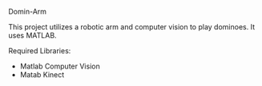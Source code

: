 Domin-Arm

This project utilizes a robotic arm and computer vision to play dominoes. It uses MATLAB.

Required Libraries:
- Matlab Computer Vision
- Matab Kinect
